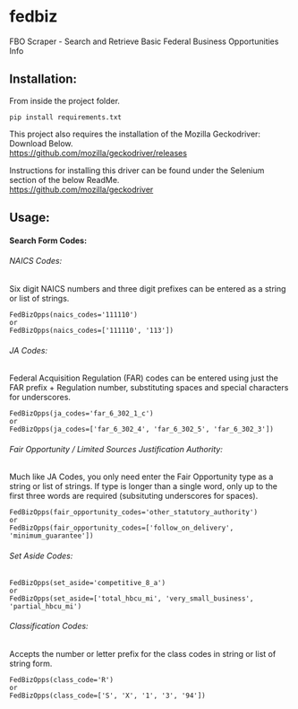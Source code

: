# fedbiz
FBO Scraper - Search and Retrieve Basic Federal Business Opportunities Info

Installation:
------
From inside the project folder.
```
pip install requirements.txt
```
This project also requires the installation of the Mozilla Geckodriver: Download Below.  
https://github.com/mozilla/geckodriver/releases

Instructions for installing this driver can be found under the Selenium section of the below ReadMe.  
https://github.com/mozilla/geckodriver


Usage:
------
#### Search Form Codes:
###### NAICS Codes: 
Six digit NAICS numbers and three digit prefixes can be entered as a string or list of strings. 
```
FedBizOpps(naics_codes='111110')
or
FedBizOpps(naics_codes=['111110', '113'])
```
###### JA Codes:
Federal Acquisition Regulation (FAR) codes can be entered using just the FAR prefix + Regulation number, substituting spaces and special characters for underscores.

```
FedBizOpps(ja_codes='far_6_302_1_c')
or
FedBizOpps(ja_codes=['far_6_302_4', 'far_6_302_5', 'far_6_302_3'])
```

###### Fair Opportunity / Limited Sources Justification Authority:
Much like JA Codes, you only need enter the Fair Opportunity type as a string or list of strings. If type is longer than a single word, only up to the first three words are required (subsituting underscores for spaces). 

```
FedBizOpps(fair_opportunity_codes='other_statutory_authority')
or
FedBizOpps(fair_opportunity_codes=['follow_on_delivery', 'minimum_guarantee'])
```

###### Set Aside Codes:
```
FedBizOpps(set_aside='competitive_8_a')
or
FedBizOpps(set_aside=['total_hbcu_mi', 'very_small_business', 'partial_hbcu_mi')
```

###### Classification Codes:
Accepts the number or letter prefix for the class codes in string or list of string form. 
```
FedBizOpps(class_code='R')
or
FedBizOpps(class_code=['S', 'X', '1', '3', '94'])
```


